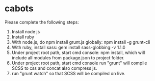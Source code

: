 # cabots
Please complete the following steps: 
1. Install node js
2. Install ruby
3. With node.js, do npm install grunt.js globally: npm install -g grunt-cli
4. With ruby, install sass: gem install sass-globbing -v 1.1.0
5. Under project root path, start cmd console: npm install, which will include all modules from package.json to project folder.
6. Under project root path, start cmd console run "grunt" will compile SCSS to css and concat also compress js.
7. run "grunt watch" so that SCSS will be compiled on live.  
